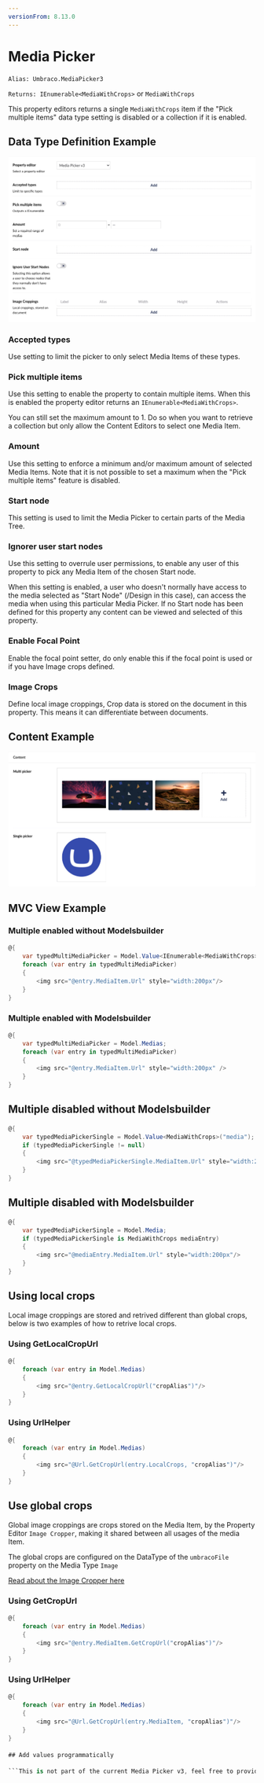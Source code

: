 ```yaml
---
versionFrom: 8.13.0
---
```


# Media Picker #

`Alias: Umbraco.MediaPicker3`

`Returns: IEnumerable<MediaWithCrops>` or `MediaWithCrops`

This property editors returns a single `MediaWithCrops` item if the "Pick multiple items" data type setting is disabled or a collection if it is enabled.

## Data Type Definition Example

![Media Picker Data Type Definition](images/Media-Picker3-DataType.jpg)

### Accepted types

Use setting to limit the picker to only select Media Items of these types.

### Pick multiple items

Use this setting to enable the property to contain multiple items. When this is enabled the property editor returns an `IEnumerable<MediaWithCrops>`. 

You can still set the maximum amount to 1. Do so when you want to retrieve a collection but only allow the Content Editors to select one Media Item.

### Amount

Use this setting to enforce a minimum and/or maximum amount of selected Media Items. Note that it is not possible to set a maximum when the "Pick multiple items" feature is disabled.

### Start node

This setting is used to limit the Media Picker to certain parts of the Media Tree. 

### Ignorer user start nodes

Use this setting to overrule user permissions, to enable any user of this property to pick any Media Item of the chosen Start node.

When this setting is enabled, a user who doesn't normally have access to the media selected as "Start Node" (/Design in this case), can access the media when using this particular Media Picker. If no Start node has been defined for this property any content can be viewed and selected of this property.


### Enable Focal Point

Enable the focal point setter, do only enable this if the focal point is used or if you have Image crops defined.

### Image Crops

Define local image croppings, Crop data is stored on the document in this property. This means it can differentiate between documents.

## Content Example

![Media Picker Content](images/Media-Picker3-Content.jpg)

## MVC View Example

### Multiple enabled without Modelsbuilder

```csharp
@{
    var typedMultiMediaPicker = Model.Value<IEnumerable<MediaWithCrops>>("medias");
    foreach (var entry in typedMultiMediaPicker)
    {
        <img src="@entry.MediaItem.Url" style="width:200px"/>
    }
}
```

### Multiple enabled with Modelsbuilder

```csharp
@{
    var typedMultiMediaPicker = Model.Medias;
    foreach (var entry in typedMultiMediaPicker)
    {
        <img src="@entry.MediaItem.Url" style="width:200px" />
    }
}
```

## Multiple disabled without Modelsbuilder

```csharp
@{
    var typedMediaPickerSingle = Model.Value<MediaWithCrops>("media");
    if (typedMediaPickerSingle != null)
    {
        <img src="@typedMediaPickerSingle.MediaItem.Url" style="width:200px" alt="@typedMediaPickerSingle.MediaItem.Value("alt")" />
    }
}
```

## Multiple disabled with Modelsbuilder

```csharp
@{
    var typedMediaPickerSingle = Model.Media;
    if (typedMediaPickerSingle is MediaWithCrops mediaEntry)
    {
        <img src="@mediaEntry.MediaItem.Url" style="width:200px"/>
    }
}
```

## Using local crops

Local image croppings are stored and retrived different than global crops, below is two examples of how to retrive local crops.

### Using GetLocalCropUrl

```csharp
@{
    foreach (var entry in Model.Medias)
    {
        <img src="@entry.GetLocalCropUrl("cropAlias")"/>
    }
}
```

### Using UrlHelper

```csharp
@{
    foreach (var entry in Model.Medias)
    {
        <img src="@Url.GetCropUrl(entry.LocalCrops, "cropAlias")"/>
    }
}
```

## Use global crops

Global image croppings are crops stored on the Media Item, by the Property Editor `Image Cropper`, making it shared between all usages of the media Item.

The global crops are configured on the DataType of the `umbracoFile` property on the Media Type `Image`

[Read about the Image Cropper here](../Image-Cropper/index.md)

### Using GetCropUrl

```csharp
@{
    foreach (var entry in Model.Medias)
    {
        <img src="@entry.MediaItem.GetCropUrl("cropAlias")"/>
    }
}
```

### Using UrlHelper

```csharp
@{
    foreach (var entry in Model.Medias)
    {
        <img src="@Url.GetCropUrl(entry.MediaItem, "cropAlias")"/>
    }
}

## Add values programmatically

```This is not part of the current Media Picker v3, feel free to provide such.```
